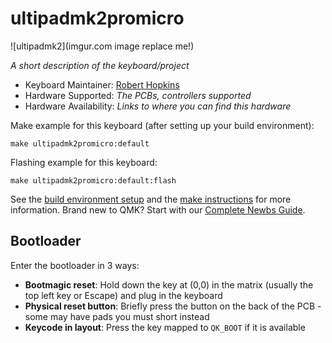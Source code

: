 # ultipadmk2promicro

![ultipadmk2](imgur.com image replace me!)

*A short description of the keyboard/project*

* Keyboard Maintainer: [Robert Hopkins](https://github.com/revere521)
* Hardware Supported: *The PCBs, controllers supported*
* Hardware Availability: *Links to where you can find this hardware*

Make example for this keyboard (after setting up your build environment):

    make ultipadmk2promicro:default

Flashing example for this keyboard:

    make ultipadmk2promicro:default:flash

See the [build environment setup](https://docs.qmk.fm/#/getting_started_build_tools) and the [make instructions](https://docs.qmk.fm/#/getting_started_make_guide) for more information. Brand new to QMK? Start with our [Complete Newbs Guide](https://docs.qmk.fm/#/newbs).

## Bootloader

Enter the bootloader in 3 ways:

* **Bootmagic reset**: Hold down the key at (0,0) in the matrix (usually the top left key or Escape) and plug in the keyboard
* **Physical reset button**: Briefly press the button on the back of the PCB - some may have pads you must short instead
* **Keycode in layout**: Press the key mapped to `QK_BOOT` if it is available
